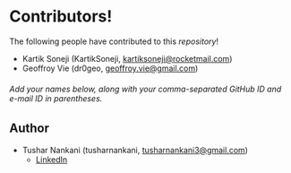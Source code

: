 # Contributors!
The following people have contributed to this *repository*!

* Kartik Soneji (KartikSoneji, kartiksoneji@rocketmail.com)
* Geoffroy Vie (dr0geo, geoffroy.vie@gmail.com)

###### Add your names below, along with your comma-separated GitHub ID and e-mail ID in parentheses.

## Author
* Tushar Nankani (tusharnankani, tusharnankani3@gmail.com)
   - [LinkedIn](https://www.linkedin.com/in/tusharnankani)
